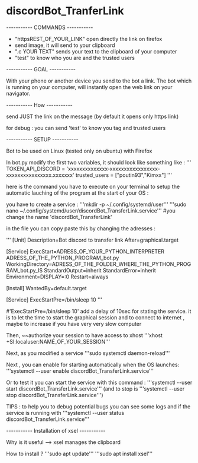 # discordBot_TranferLink

----------- COMMANDS -----------
- "httpsREST_OF_YOUR_LINK" open directly the link on firefox
- send image, it will send to your clipboard
- ".c YOUR TEXT" sends your text to the clipboard of your computer
- "test" to know who you are and the trusted users



----------- GOAL -----------

With your phone or another device you send to the bot a link. The bot which is running on your computer, will instantly open the web link on your navigator.

----------- How -----------

send JUST the link on the message (by default it opens only https link)

for debug : you can send 'test' to know you tag and trusted users

----------- SETUP -----------

Bot to be used on Linux (tested only on ubuntu) with Firefox

In bot.py modify the first two variables, it should look like something like :
'''
TOKEN_API_DISCORD = 'xxxxxxxxxxxxxx-xxxxxxxxxxxxxxxxx-xxxxxxxxxxxxxxxx.xxxxxxx'
trusted_users = ["poutin93","Kimxx"]
'''


here is the command you have to execute on your terminal to setup the automatic lauching of the program at the start of your OS :


you have to create a service :
'''mkdir -p ~/.config/systemd/user'''
'''sudo nano ~/.config/systemd/user/discordBot_TransferLink.service'''
#you change the name 'discordBot_TransferLink'

in the file you can copy paste this by changing the adresses :

'''
[Unit]
Description=Bot discord to transfer link
After=graphical.target

[Service]
ExecStart=ADRESS_OF_YOUR_PYTHON_INTERPRETER ADRESS_OF_THE_PYTHON_PROGRAM_bot.py
WorkingDirectory=ADRESS_OF_THE_FOLDER_WHERE_THE_PYTHON_PROGRAM_bot.py_IS
StandardOutput=inherit
StandardError=inherit
Environment=DISPLAY=:0
Restart=always

[Install]
WantedBy=default.target

[Service]
ExecStartPre=/bin/sleep 10
'''

#'ExecStartPre=/bin/sleep 10' add a delay of 10sec for stating the service. it is to let the time to start the graphical session and to connect to internet , maybe to increase if you have very very slow computer


Then, ~~authorize your session to have access to xhost
'''xhost +SI:localuser:NAME_OF_YOUR_SESSION'''

Next, as you modified a service
'''sudo systemctl daemon-reload'''

Next , you can enable for starting automatically when the OS launches:
'''systemctl --user enable discordBot_TransferLink.service'''

Or to test it you can start the service with this command : 
'''systemctl --user start discordBot_TransferLink.service'''
(and to stop is '''systemctl --user stop discordBot_TransferLink.service''')

TIPS : to help you to debug potential bugs you can see some logs and if the service is running with 
'''systemctl --user status discordBot_TransferLink.service'''



----------- Installation of xsel -----------

Why is it useful --> xsel manages the clipboard

How to install ?
'''sudo apt update'''
'''sudo apt install xsel'''
